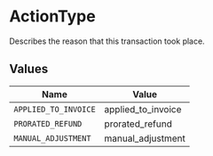 # ActionType

Describes the reason that this transaction took place.


## Values

| Name                 | Value                |
| -------------------- | -------------------- |
| `APPLIED_TO_INVOICE` | applied_to_invoice   |
| `PRORATED_REFUND`    | prorated_refund      |
| `MANUAL_ADJUSTMENT`  | manual_adjustment    |